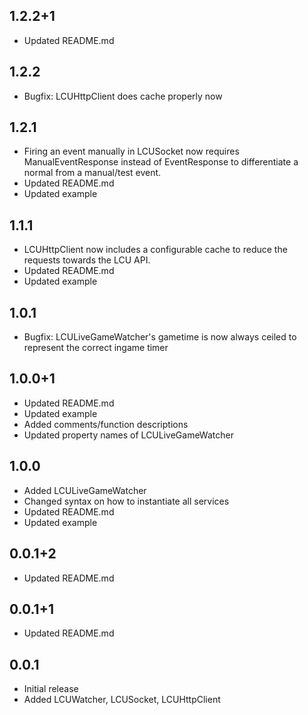 ## 1.2.2+1

* Updated README.md

## 1.2.2

* Bugfix: LCUHttpClient does cache properly now

## 1.2.1

* Firing an event manually in LCUSocket now requires ManualEventResponse instead of EventResponse to differentiate a normal from a manual/test event. 
* Updated README.md
* Updated example

## 1.1.1

* LCUHttpClient now includes a configurable cache to reduce the requests towards the LCU API.
* Updated README.md
* Updated example

## 1.0.1

* Bugfix: LCULiveGameWatcher's gametime is now always ceiled to represent the correct ingame timer

## 1.0.0+1

* Updated README.md
* Updated example
* Added comments/function descriptions
* Updated property names of LCULiveGameWatcher

## 1.0.0

* Added LCULiveGameWatcher
* Changed syntax on how to instantiate all services
* Updated README.md
* Updated example

## 0.0.1+2

* Updated README.md

## 0.0.1+1

* Updated README.md

## 0.0.1

* Initial release
* Added LCUWatcher, LCUSocket, LCUHttpClient